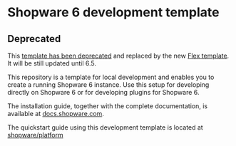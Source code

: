 # Shopware 6 development template

## Deprecated

This [template has been deprecated](https://www.shopware.com/en/news/shopware-goes-symfony-flex/) and replaced by the new [Flex template](https://developer.shopware.com/docs/guides/installation/flex). It will be still updated until 6.5.

This repository is a template for local development and enables you to create a running Shopware 6 instance.
Use this setup for developing directly on Shopware 6 or for developing plugins for Shopware 6.

The installation guide, together with the complete documentation, is available at [docs.shopware.com](https://docs.shopware.com/en/shopware-platform-dev-en/getting-started).

The quickstart guide using this development template is located at [shopware/platform](https://github.com/shopware/platform#quickstart--installation)
